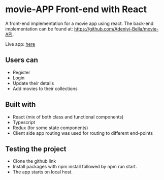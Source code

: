 # movie-APP Front-end with React
A front-end implementation for a movie app using react. The back-end implementation can be found at: https://github.com/Adeniyi-Bella/movie-API.

Live app: [here](https://movie-api-client-server.vercel.app/)

## Users can
- Register
- Login
- Update their details
- Add movies to their collections

## Built with
- React (mix of both class and functional components)
- Typescript
- Redux (for some state components)
- Client side app routing was used for routing to different end-points


## Testing the project
- Clone the github link
- Install packages with npm install followed by npm run start.
- The app starts on local host.
